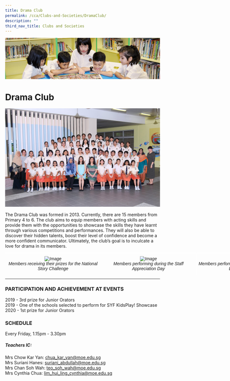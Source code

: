 ```yaml
---
title: Drama Club
permalink: /cca/Clubs-and-Societies/DramaClub/
description: ""
third_nav_title: Clubs and Societies
---
```

![](/images/banner.gif)

Drama Club
==========

![](/images/Drama.jpeg)


The Drama Club was formed in 2013. Currently, there are 15 members from Primary 4 to 6. The club aims to equip members with acting skills and provide them with the opportunities to showcase the skills they have learnt through various competitions and performances. They will also be able to discover their hidden talents, boost their level of confidence and become a more confident communicator. Ultimately, the club’s goal is to inculcate a love for drama in its members.

<style type="text/css">
.tg  {border-collapse:collapse;border-spacing:0;}
.tg td{border-color:black;border-style:solid;border-width:1px;font-family:Arial, sans-serif;font-size:14px;
  overflow:hidden;padding:10px 5px;word-break:normal;}
.tg th{border-color:black;border-style:solid;border-width:1px;font-family:Arial, sans-serif;font-size:14px;
  font-weight:normal;overflow:hidden;padding:10px 5px;word-break:normal;}
.tg .tg-4r87{border-color:#ffffff;font-style:italic;text-align:center;vertical-align:top}
</style>
<table class="tg" style="undefined;table-layout: fixed; width: 933px">
<colgroup>
<col style="width: 311px">
<col style="width: 311px">
<col style="width: 311px">
</colgroup>
<thead>
  <tr>
    <td class="tg-4r87"><img src="https://junyuanpri-moe-edu-sg-admin.cwp.sg/qql/slot/u499/CCA/pic%202.jpg" alt="Image" width="310" height="174"><br>Members receiving their prizes for the National Story Challenge</td>
    <td class="tg-4r87"><img src="https://junyuanpri-moe-edu-sg-admin.cwp.sg/qql/slot/u499/CCA/Pic%203.JPG" alt="Image" width="310" height="206"><br>Members performing during the Staff Appreciation Day </td>
    <td class="tg-4r87"><img src="https://junyuanpri-moe-edu-sg-admin.cwp.sg/qql/slot/u499/CCA/Pic%204.JPG" alt="Image" width="310" height="206"><br>Members performing during the school National Day celebration</td>
  </tr>
</thead>
</table>

---

### PARTICIPATION AND ACHIEVEMENT AT EVENTS


2019 - 3rd prize for Junior Orators  
2019 - One of the schools selected to perform for SYF KidsPlay! Showcase  
2020 - 1st prize for Junior Orators


### SCHEDULE


Every Friday, 1.15pm - 3.30pm

##### **Teachers IC:**

Mrs Chow Kar Yan: [chua\_kar\_yan@moe.edu.sg](mailto:chua_kar_yan@moe.edu.sg)[](mailto:chua_kar_yan@moe.edu.sg)  
Mrs Suriani Hanes: [suriani\_abdullah@moe.edu.sg](mailto:suriani_abdullah@moe.edu.sg)[](mailto:suriani_abdullah@moe.edu.sg)  
Mrs Chan Soh Wah: [teo\_soh\_wah@moe.edu.sg](mailto:teo_soh_wah@moe.edu.sg)[](mailto:teo_soh_wah@moe.edu.sg)  
Mrs Cynthia Chua: [lim\_hui\_ling\_cynthia@moe.edu.sg](mailto:lim_hui_ling_cynthia@moe.edu.sg)